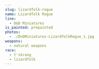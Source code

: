 ```yaml
---
slug: lizardfolk-rogue
name: Lizardfolk Rogue
line:
  - D&D Miniatures
is_painted: prepainted
photos:
  - ./DnDMiniatures-LizardfolkRogue_1.jpg
weapons:
  - natural weapons
race:
  - t'skrang
  - lizardfolk
---
```

